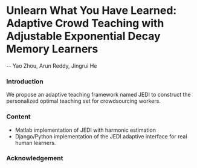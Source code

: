 # Unlearn What You Have Learned: Adaptive Crowd Teaching with Adjustable Exponential Decay Memory Learners
-- Yao Zhou, Arun Reddy, Jingrui He

### Introduction
We propose an adaptive teaching framework named JEDI to construct the personalized optimal teaching set for crowdsourcing workers. 

### Content
- Matlab implementation of JEDI with harmonic estimation
- Django/Python implementation of the JEDI adaptive interface for real human learners.

### Acknowledgement

